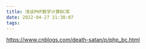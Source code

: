 ```yaml
---
title: 浅谈PHP数学计算BC库
date: 2022-04-27 21:38:07
tags:
---
```


https://www.cnblogs.com/death-satan/p/php_bc.html